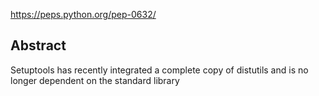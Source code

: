 
<https://peps.python.org/pep-0632/>

## Abstract

Setuptools has recently integrated a complete copy of distutils and is no longer dependent on the standard library


